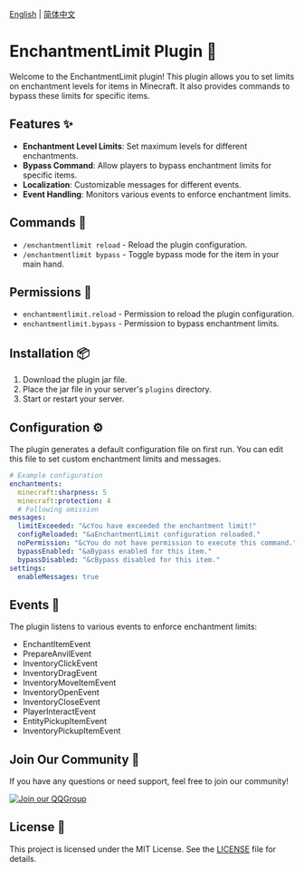 [English](README.md) | [简体中文](README_CN.md)

# EnchantmentLimit Plugin 🎉

Welcome to the EnchantmentLimit plugin! This plugin allows you to set limits on enchantment levels for items in Minecraft. It also provides commands to bypass these limits for specific items. 

## Features ✨

- **Enchantment Level Limits**: Set maximum levels for different enchantments.
- **Bypass Command**: Allow players to bypass enchantment limits for specific items.
- **Localization**: Customizable messages for different events.
- **Event Handling**: Monitors various events to enforce enchantment limits.

## Commands 📜

- `/enchantmentlimit reload` - Reload the plugin configuration.
- `/enchantmentlimit bypass` - Toggle bypass mode for the item in your main hand.

## Permissions 🔑

- `enchantmentlimit.reload` - Permission to reload the plugin configuration.
- `enchantmentlimit.bypass` - Permission to bypass enchantment limits.

## Installation 📦

1. Download the plugin jar file.
2. Place the jar file in your server's `plugins` directory.
3. Start or restart your server.

## Configuration ⚙️

The plugin generates a default configuration file on first run. You can edit this file to set custom enchantment limits and messages.

```yaml
# Example configuration
enchantments:
  minecraft:sharpness: 5
  minecraft:protection: 4
  # Following omission
messages:
  limitExceeded: "&cYou have exceeded the enchantment limit!"
  configReloaded: "&aEnchantmentLimit configuration reloaded."
  noPermission: "&cYou do not have permission to execute this command."
  bypassEnabled: "&aBypass enabled for this item."
  bypassDisabled: "&cBypass disabled for this item."
settings:
  enableMessages: true
```

## Events 📅

The plugin listens to various events to enforce enchantment limits:

- EnchantItemEvent
- PrepareAnvilEvent
- InventoryClickEvent
- InventoryDragEvent
- InventoryMoveItemEvent
- InventoryOpenEvent
- InventoryCloseEvent
- PlayerInteractEvent
- EntityPickupItemEvent
- InventoryPickupItemEvent

## Join Our Community 💬

If you have any questions or need support, feel free to join our community!

[![Join our QQGroup](https://img.shields.io/badge/QQGroup-528651839-blue)](https://jq.qq.com/?_wv=1027&k=528651839)

## License 📄

This project is licensed under the MIT License. See the [LICENSE](LICENSE) file for details.
